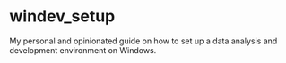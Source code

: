 # windev_setup
My personal and opinionated guide on how to set up a data analysis and development environment on Windows.
